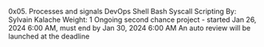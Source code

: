 0x05. Processes and signals
DevOps
Shell
Bash
Syscall
Scripting
 By: Sylvain Kalache
 Weight: 1
 Ongoing second chance project - started Jan 26, 2024 6:00 AM, must end by Jan 30, 2024 6:00 AM
 An auto review will be launched at the deadline
